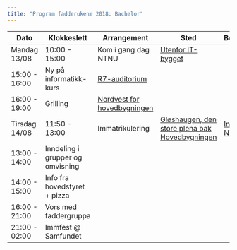 ```yaml
---
title: "Program fadderukene 2018: Bachelor"
---
```


**Dato**  | **Klokkeslett**  | **Arrangement**  | **Sted**  | **Beskrivelse**
------------- | ------------- | ------------- | ------------- | -------------
Mandag 13/08  | 10:00 - 15:00  | Kom i gang dag NTNU  |  [Utenfor IT-bygget](https://use.mazemap.com/#v=1&zlevel=2&left=10.3994583&right=10.4092810&top=63.4191445&bottom=63.4151044&campusid=1&campuses=ntnu&sharepoitype=point&sharepoi=10.40386%2C63.41664)
  | 15:00 - 16:00  | Ny på informatikk-kurs  |  [R7-auditorium](https://use.mazemap.com/#v=1&left=10.4032167&right=10.4060357&top=63.4161576&bottom=63.4149980&zlevel=-1&campusid=1&sharepoitype=poi&sharepoi=2035&utm_medium=longurl)
  | 16:00 - 19:00  | Grilling  |  [Nordvest for hovedbygningen](https://use.mazemap.com/#v=1&zlevel=2&left=10.3980174&right=10.4039300&top=63.4206455&bottom=63.4182139&campusid=1&campuses=ntnu&sharepoitype=point&sharepoi=10.40052%2C63.41973)
Tirsdag 14/08  | 11:50 - 13:00  | Immatrikulering  |  [Gløshaugen, den store plena bak Hovedbygningen](http://bit.ly/2t7rbhB)  |  [Infoside NTNU](https://www.ntnu.no/student/immatrikulering)
  | 13:00 - 14:00  | Inndeling i grupper og omvisning  |  
  | 14:00 - 15:00  | Info fra hovedstyret + pizza  |  
  | 16:00 - 21:00  | Vors med faddergruppa  |  
  | 21:00 - 02:00  | Immfest @ Samfundet  |